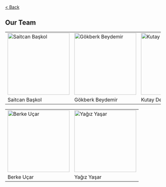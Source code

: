 <a href="https://cargobot-project.github.io/Cargobot">< Back</a>

## Our Team
<table>
  <tr>
    <td> <img src="https://media-exp1.licdn.com/dms/image/C4E03AQHypC7RxC2LbA/profile-displayphoto-shrink_200_200/0/1645461863858?e=1671062400&v=beta&t=GoOFRHtvNJLE-PxjgNRJ3MDCn6SqgmYMtvyaIgmJ2PU" alt="Saitcan Başkol" width = 200px height = 200px > </td>
    <td> <img src="https://media-exp1.licdn.com/dms/image/C4D03AQFsuvIiYllgjQ/profile-displayphoto-shrink_800_800/0/1654609471865?e=1671062400&v=beta&t=I1bvb1D43fzMPKdLYqYVfDH95hdbZXnAR49ntZ75-4Y" alt="Gökberk Beydemir" width = 200px height = 200px> </td>
    <td> <img src="https://media-exp1.licdn.com/dms/image/C4D03AQEsZ2AZo9Wz6w/profile-displayphoto-shrink_800_800/0/1636490591873?e=1671062400&v=beta&t=cJsx7cr8kUPLxjGW3GPzZWMgTKe_7DxA_K-RO6XbFks" alt="Kutay Demiray" width = 200px height = 200px> </td>
  </tr>
  <tr>
    <td>Saitcan Başkol</td>
    <td>Gökberk Beydemir</td>
    <td>Kutay Demiray</td>
  </tr>
</table>
<table>
  <tr>
    <td> <img src="https://media-exp1.licdn.com/dms/image/C4D03AQHV9PIkP1k85A/profile-displayphoto-shrink_200_200/0/1654530023501?e=1671062400&v=beta&t=F4yp0-5os7M5kfL29HZg4OEkQeQiBkxrDa4206gfUaQ" alt="Berke Uçar" width = 200px height = 200px> </td>
    <td> <img src="https://media-exp1.licdn.com/dms/image/C4E03AQF-TosYAupc9g/profile-displayphoto-shrink_200_200/0/1629893339476?e=1671062400&v=beta&t=9gtQoCWRW_mcXbwku1qmEQwR7HVJbTGu-bZbqbrgre8" alt="Yağız Yaşar" width = 200px height = 200px> </td>
  </tr>
  <tr>
    <td>Berke Uçar</td>
    <td>Yağız Yaşar</td>
  </tr>
</table>
<br>
